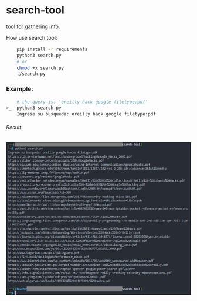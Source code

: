 # search-tool
 tool for gathering info.

How use search tool:
```bash
	pip install -r requirements
	python3 search.py
	# or
	chmod +x search.py
	./search.py
```

### Example:

```bash
	# the query is: 'oreilly hack google filetype:pdf'
>_ 	python3 search.py
   	Ingrese su busqueda: oreilly hack google filetype:pdf
```
###### Result:
![alt image](docs/example.png)

